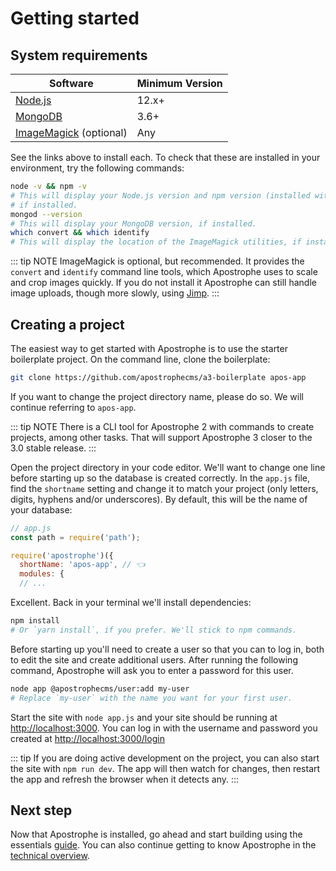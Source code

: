 # Getting started

## System requirements

| Software | Minimum Version |
| ------------- | ------------- |
| [Node.js](https://nodejs.org/en/) | 12.x+ |
| [MongoDB](https://docs.mongodb.com/manual/administration/install-community/)  | 3.6+ |
| [ImageMagick](https://imagemagick.org/script/download.php#macosx) (optional) | Any |

See the links above to install each. To check that these are installed in your environment, try the following commands:

```bash
node -v && npm -v
# This will display your Node.js version and npm version (installed with Node),
# if installed.
mongod --version
# This will display your MongoDB version, if installed.
which convert && which identify
# This will display the location of the ImageMagick utilities, if installed.
```

::: tip NOTE
ImageMagick is optional, but recommended. It provides the `convert` and `identify` command line tools, which Apostrophe uses to scale and crop images quickly. If you do not install it Apostrophe can still handle image uploads, though more slowly, using [Jimp](https://www.npmjs.com/package/jimp).
:::

<!-- ## TODO: The Apostrophe CLI tool -->

## Creating a project

<!-- TODO: Update with CLI info when ready. -->
The easiest way to get started with Apostrophe is to use the starter boilerplate project. On the command line, clone the boilerplate:

```bash
git clone https://github.com/apostrophecms/a3-boilerplate apos-app
```

If you want to change the project directory name, please do so. We will continue referring to `apos-app`.

::: tip NOTE
There is a CLI tool for Apostrophe 2 with commands to create projects, among other tasks. That will support Apostrophe 3 closer to the 3.0 stable release.
:::

Open the project directory in your code editor. We'll want to change one line before starting up so the database is created correctly. In the `app.js` file, find the `shortname` setting and change it to match your project (only letters, digits, hyphens and/or underscores). By default, this will be the name of your database:

```javascript
// app.js
const path = require('path');

require('apostrophe')({
  shortName: 'apos-app', // 👈
  modules: {
  // ...
```

Excellent. Back in your terminal we'll install dependencies:

```bash
npm install
# Or `yarn install`, if you prefer. We'll stick to npm commands.
```

Before starting up you'll need to create a user so that you can to log in, both to edit the site and create additional users. After running the following command, Apostrophe will ask you to enter a password for this user.

```bash
node app @apostrophecms/user:add my-user
# Replace `my-user` with the name you want for your first user.
```

Start the site with `node app.js` and your site should be running at [http://localhost:3000](http://localhost:3000). You can log in with the username and password you created at [http://localhost:3000/login](http://localhost:3000/login)

::: tip
If you are doing active development on the project, you can also start the site with `npm run dev`. The app will then watch for changes, then restart the app and refresh the browser when it detects any.
:::

## Next step

Now that Apostrophe is installed, go ahead and start building using the essentials [guide](/guide/). You can also continue getting to know Apostrophe in the [technical overview](/getting-started/technical-overview.md).
